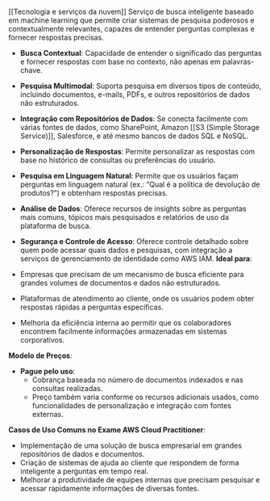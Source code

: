 [[Tecnologia e serviços da nuvem]]
Serviço de busca inteligente baseado em machine learning que permite criar sistemas de pesquisa poderosos e contextualmente relevantes, capazes de entender perguntas complexas e fornecer respostas precisas.
- **Busca Contextual**: Capacidade de entender o significado das perguntas e fornecer respostas com base no contexto, não apenas em palavras-chave.
- **Pesquisa Multimodal**: Suporta pesquisa em diversos tipos de conteúdo, incluindo documentos, e-mails, PDFs, e outros repositórios de dados não estruturados.
- **Integração com Repositórios de Dados**: Se conecta facilmente com várias fontes de dados, como SharePoint, Amazon [[S3 (Simple Storage Service)]], Salesforce, e até mesmo bancos de dados SQL e NoSQL.
- **Personalização de Respostas**: Permite personalizar as respostas com base no histórico de consultas ou preferências do usuário.
- **Pesquisa em Linguagem Natural**: Permite que os usuários façam perguntas em linguagem natural (ex.: “Qual é a política de devolução de produtos?”) e obtenham respostas precisas.
- **Análise de Dados**: Oferece recursos de insights sobre as perguntas mais comuns, tópicos mais pesquisados e relatórios de uso da plataforma de busca.
- **Segurança e Controle de Acesso**: Oferece controle detalhado sobre quem pode acessar quais dados e pesquisas, com integração a serviços de gerenciamento de identidade como AWS IAM.
**Ideal para**:

- Empresas que precisam de um mecanismo de busca eficiente para grandes volumes de documentos e dados não estruturados.
- Plataformas de atendimento ao cliente, onde os usuários podem obter respostas rápidas a perguntas específicas.
- Melhoria da eficiência interna ao permitir que os colaboradores encontrem facilmente informações armazenadas em sistemas corporativos.

**Modelo de Preços**:

- **Pague pelo uso**:
    - Cobrança baseada no número de documentos indexados e nas consultas realizadas.
    - Preço também varia conforme os recursos adicionais usados, como funcionalidades de personalização e integração com fontes externas.

**Casos de Uso Comuns no Exame AWS Cloud Practitioner**:

- Implementação de uma solução de busca empresarial em grandes repositórios de dados e documentos.
- Criação de sistemas de ajuda ao cliente que respondem de forma inteligente a perguntas em tempo real.
- Melhorar a produtividade de equipes internas que precisam pesquisar e acessar rapidamente informações de diversas fontes.